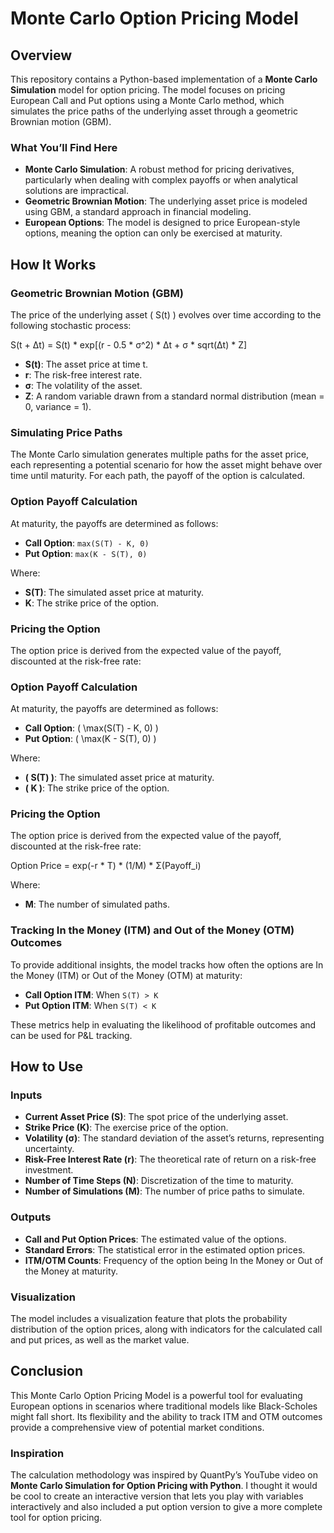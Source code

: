 # Monte Carlo Option Pricing Model

## Overview

This repository contains a Python-based implementation of a **Monte Carlo Simulation** model for option pricing. The model focuses on pricing European Call and Put options using a Monte Carlo method, which simulates the price paths of the underlying asset through a geometric Brownian motion (GBM).

### What You’ll Find Here

- **Monte Carlo Simulation**: A robust method for pricing derivatives, particularly when dealing with complex payoffs or when analytical solutions are impractical.
- **Geometric Brownian Motion**: The underlying asset price is modeled using GBM, a standard approach in financial modeling.
- **European Options**: The model is designed to price European-style options, meaning the option can only be exercised at maturity.

## How It Works

### Geometric Brownian Motion (GBM)

The price of the underlying asset \( S(t) \) evolves over time according to the following stochastic process:

S(t + Δt) = S(t) * exp[(r - 0.5 * σ^2) * Δt + σ * sqrt(Δt) * Z]


- **S(t)**: The asset price at time t.
- **r**: The risk-free interest rate.
- **σ**: The volatility of the asset.
- **Z**: A random variable drawn from a standard normal distribution (mean = 0, variance = 1).

### Simulating Price Paths

The Monte Carlo simulation generates multiple paths for the asset price, each representing a potential scenario for how the asset might behave over time until maturity. For each path, the payoff of the option is calculated.

### Option Payoff Calculation

At maturity, the payoffs are determined as follows:

- **Call Option**: `max(S(T) - K, 0)`
- **Put Option**: `max(K - S(T), 0)`

Where:
- **S(T)**: The simulated asset price at maturity.
- **K**: The strike price of the option.

### Pricing the Option

The option price is derived from the expected value of the payoff, discounted at the risk-free rate:

### Option Payoff Calculation

At maturity, the payoffs are determined as follows:

- **Call Option**: \( \max(S(T) - K, 0) \)
- **Put Option**: \( \max(K - S(T), 0) \)

Where:
- **\( S(T) \)**: The simulated asset price at maturity.
- **\( K \)**: The strike price of the option.

### Pricing the Option

The option price is derived from the expected value of the payoff, discounted at the risk-free rate:

Option Price = exp(-r * T) * (1/M) * Σ(Payoff_i)

Where:
- **M**: The number of simulated paths.

### Tracking In the Money (ITM) and Out of the Money (OTM) Outcomes

To provide additional insights, the model tracks how often the options are In the Money (ITM) or Out of the Money (OTM) at maturity:

- **Call Option ITM**: When `S(T) > K`
- **Put Option ITM**: When `S(T) < K`

These metrics help in evaluating the likelihood of profitable outcomes and can be used for P&L tracking.

## How to Use

### Inputs

- **Current Asset Price (S)**: The spot price of the underlying asset.
- **Strike Price (K)**: The exercise price of the option.
- **Volatility (σ)**: The standard deviation of the asset’s returns, representing uncertainty.
- **Risk-Free Interest Rate (r)**: The theoretical rate of return on a risk-free investment.
- **Number of Time Steps (N)**: Discretization of the time to maturity.
- **Number of Simulations (M)**: The number of price paths to simulate.

### Outputs

- **Call and Put Option Prices**: The estimated value of the options.
- **Standard Errors**: The statistical error in the estimated option prices.
- **ITM/OTM Counts**: Frequency of the option being In the Money or Out of the Money at maturity.

### Visualization

The model includes a visualization feature that plots the probability distribution of the option prices, along with indicators for the calculated call and put prices, as well as the market value.

## Conclusion

This Monte Carlo Option Pricing Model is a powerful tool for evaluating European options in scenarios where traditional models like Black-Scholes might fall short. Its flexibility and the ability to track ITM and OTM outcomes provide a comprehensive view of potential market conditions.

### Inspiration

The calculation methodology was inspired by QuantPy’s YouTube video on **Monte Carlo Simulation for Option Pricing with Python**. I thought it would be cool to create an interactive version that lets you play with variables interactively and also included a put option version to give a more complete tool for option pricing.

